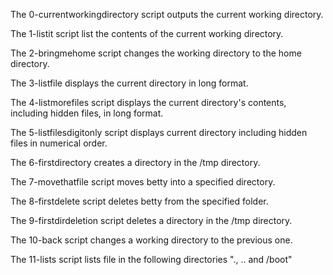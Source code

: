The 0-currentworkingdirectory script outputs the current working directory.

The 1-listit script list the contents of the current working directory.

The 2-bringmehome script changes the working directory to the home directory.

The 3-listfile displays the current directory in long format.

The 4-listmorefiles script displays the current directory's contents, including hidden files, in long format.

The 5-listfilesdigitonly script displays current directory including hidden files in numerical order.

The 6-firstdirectory creates a directory in the /tmp directory.

The 7-movethatfile script moves betty into a specified directory.

The 8-firstdelete script deletes betty from the specified folder.

The 9-firstdirdeletion script deletes a directory in the /tmp directory.

The 10-back script changes a working directory to the previous one.

The 11-lists script lists file in the following directories "., .. and /boot"
